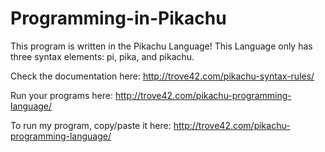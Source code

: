 # Programming-in-Pikachu

This program is written in the Pikachu Language! This Language only has three syntax elements: pi, pika, and pikachu.

Check the documentation here: http://trove42.com/pikachu-syntax-rules/

Run your programs here: http://trove42.com/pikachu-programming-language/

To run my program, copy/paste it here: http://trove42.com/pikachu-programming-language/
